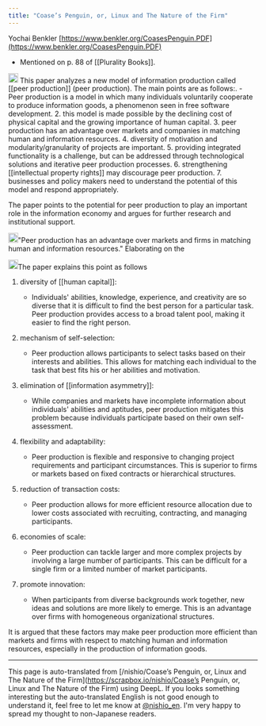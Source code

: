 ```yaml
---
title: "Coase’s Penguin, or, Linux and The Nature of the Firm"
---
```


Yochai Benkler
[https://www.benkler.org/CoasesPenguin.PDF](https://www.benkler.org/CoasesPenguin.PDF)

- Mentioned on p. 88 of [[Plurality Books]].


<img src='https://scrapbox.io/api/pages/nishio-en/claude/icon' alt='claude.icon' height="19.5"/>
This paper analyzes a new model of information production called [[peer production]] (peer production). The main points are as follows:.
- Peer production is a model in which many individuals voluntarily cooperate to produce information goods, a phenomenon seen in free software development.
2. this model is made possible by the declining cost of physical capital and the growing importance of human capital.
3. peer production has an advantage over markets and companies in matching human and information resources.
4. diversity of motivation and modularity/granularity of projects are important.
5. providing integrated functionality is a challenge, but can be addressed through technological solutions and iterative peer production processes.
6. strengthening [[intellectual property rights]] may discourage peer production.
7. businesses and policy makers need to understand the potential of this model and respond appropriately.

The paper points to the potential for peer production to play an important role in the information economy and argues for further research and institutional support.

<img src='https://scrapbox.io/api/pages/nishio-en/nishio/icon' alt='nishio.icon' height="19.5"/>"Peer production has an advantage over markets and firms in matching human and information resources." Elaborating on the

<img src='https://scrapbox.io/api/pages/nishio-en/claude/icon' alt='claude.icon' height="19.5"/>The paper explains this point as follows

1. diversity of [[human capital]]:
    - Individuals' abilities, knowledge, experience, and creativity are so diverse that it is difficult to find the best person for a particular task. Peer production provides access to a broad talent pool, making it easier to find the right person.

2. mechanism of self-selection:
    - Peer production allows participants to select tasks based on their interests and abilities. This allows for matching each individual to the task that best fits his or her abilities and motivation.

3. elimination of [[information asymmetry]]:
    - While companies and markets have incomplete information about individuals' abilities and aptitudes, peer production mitigates this problem because individuals participate based on their own self-assessment.

4. flexibility and adaptability:
    - Peer production is flexible and responsive to changing project requirements and participant circumstances. This is superior to firms or markets based on fixed contracts or hierarchical structures.

5. reduction of transaction costs:
    - Peer production allows for more efficient resource allocation due to lower costs associated with recruiting, contracting, and managing participants.

6. economies of scale:
    - Peer production can tackle larger and more complex projects by involving a large number of participants. This can be difficult for a single firm or a limited number of market participants.

7. promote innovation:
    - When participants from diverse backgrounds work together, new ideas and solutions are more likely to emerge. This is an advantage over firms with homogeneous organizational structures.

It is argued that these factors may make peer production more efficient than markets and firms with respect to matching human and information resources, especially in the production of information goods.


---
This page is auto-translated from [/nishio/Coase’s Penguin, or, Linux and The Nature of the Firm](https://scrapbox.io/nishio/Coase’s Penguin, or, Linux and The Nature of the Firm) using DeepL. If you looks something interesting but the auto-translated English is not good enough to understand it, feel free to let me know at [@nishio_en](https://twitter.com/nishio_en). I'm very happy to spread my thought to non-Japanese readers.